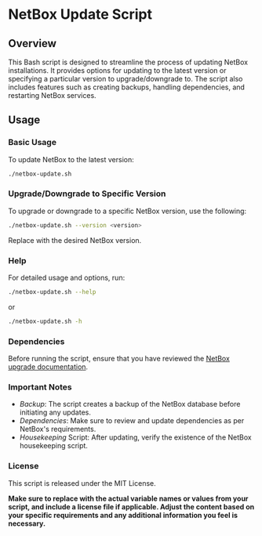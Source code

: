 # NetBox Update Script
## Overview
This Bash script is designed to streamline the process of updating NetBox installations. It provides options for updating to the latest version or specifying a particular version to upgrade/downgrade to. The script also includes features such as creating backups, handling dependencies, and restarting NetBox services.

## Usage
### Basic Usage
To update NetBox to the latest version:

```bash
./netbox-update.sh
```

### Upgrade/Downgrade to Specific Version
To upgrade or downgrade to a specific NetBox version, use the following:

```bash
./netbox-update.sh --version <version>
```
Replace <version> with the desired NetBox version.

### Help
For detailed usage and options, run:

```bash
./netbox-update.sh --help
```

or

```bash
./netbox-update.sh -h
```

### Dependencies
Before running the script, ensure that you have reviewed the [NetBox upgrade documentation](https://github.com/netbox-community/netbox/blob/develop/docs/installation/upgrading.md#2-update-dependencies-to-required-versions).

### Important Notes
* _Backup_: The script creates a backup of the NetBox database before initiating any updates.
* _Dependencies_: Make sure to review and update dependencies as per NetBox's requirements.
* _Housekeeping_ Script: After updating, verify the existence of the NetBox housekeeping script.

### License
This script is released under the MIT License.

__Make sure to replace <version> with the actual variable names or values from your script, and include a license file if applicable. Adjust the content based on your specific requirements and any additional information you feel is necessary.__
